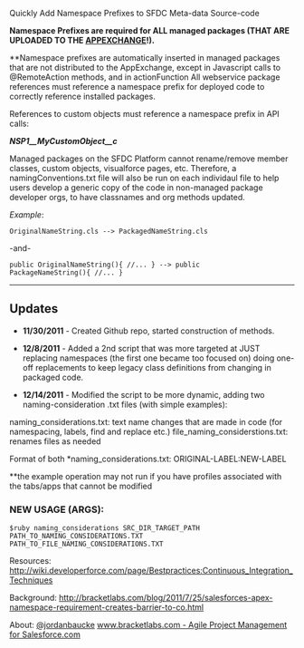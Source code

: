 Quickly Add Namespace Prefixes to SFDC Meta-data Source-code

**Namespace Prefixes are required for ALL managed packages (THAT ARE UPLOADED TO THE [APPEXCHANGE][1]!).**

**Namespace prefixes are automatically inserted in managed packages that are not distributed
to the AppExchange, except in Javascript calls to @RemoteAction methods, and in actionFunction
All webservice package references must reference a namespace prefix for 
deployed code to correctly reference installed packages.

References to custom objects must reference a namespace prefix in API calls:

***NSP1\_\_MyCustomObject__c***

Managed packages on the SFDC Platform cannot rename/remove member classes, 
custom objects, visualforce pages, etc. Therefore, a namingConventions.txt
file will also be run on each individaul file to help users develop a 
generic copy of the code in non-managed package developer orgs, to have
classnames and org methods updated.

_Example_:

<code>OriginalNameString.cls --> PackagedNameString.cls</code>

-and-

<code>public OriginalNameString(){ //... } --> public PackageNameString(){ //... }</code>

---

## Updates 
- **11/30/2011** - Created Github repo, started construction of methods.

- **12/8/2011** - Added a 2nd script that was more targeted at JUST replacing namespaces (the first one became too focused on)
doing one-off replacements to keep legacy class definitions from changing in packaged code.

- **12/14/2011** - Modified the script to be more dynamic, adding two naming-consideration .txt files (with simple examples):

naming_considerations.txt: text name changes that are made in code (for namespacing, labels, find and replace etc.)
file_naming_considerstions.txt: renames files as needed

Format of both *naming_considerations.txt: ORIGINAL-LABEL:NEW-LABEL

**the example operation may not run if you have profiles associated with the tabs/apps that cannot be modified

### NEW USAGE (ARGS):

<code>$ruby naming_considerations SRC_DIR_TARGET_PATH PATH_TO_NAMING_CONSIDERATIONS.TXT PATH_TO_FILE_NAMING_CONSIDERATIONS.TXT</code>

Resources:
http://wiki.developerforce.com/page/Bestpractices:Continuous_Integration_Techniques

Background:
http://bracketlabs.com/blog/2011/7/25/salesforces-apex-namespace-requirement-creates-barrier-to-co.html

About:
[@jordanbaucke][1]
[www.bracketlabs.com - Agile Project Management for Salesforce.com][3]

[1]:http://www.appexchange.com/
[2]:http://twitter.com/jordanbaucke/
[3]:http://www.bracketlabs.com/taskray/
